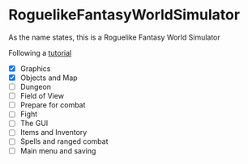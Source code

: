 # RoguelikeFantasyWorldSimulator
As the name states, this is a Roguelike Fantasy World Simulator

Following a [tutorial](http://www.roguebasin.com/index.php?title=Roguelike_Tutorial,_using_python3%2Btdl)

- [x] Graphics
- [x] Objects and Map
- [ ] Dungeon
- [ ] Field of View
- [ ] Prepare for combat
- [ ] Fight
- [ ] The GUI
- [ ] Items and Inventory
- [ ] Spells and ranged combat
- [ ] Main menu and saving
